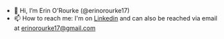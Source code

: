 - 👋 Hi, I’m Erin O'Rourke (@erinorourke17)
- 📫 How to reach me: I'm on [Linkedin](https://linkedin.com/in/erinorourke17) and can also be reached via email at erinorourke17@gmail.com

<!---
erinorourke17/erinorourke17 is a ✨ special ✨ repository because its `README.md` (this file) appears on your GitHub profile.
You can click the Preview link to take a look at your changes.
--->
